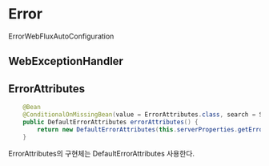 # Error

ErrorWebFluxAutoConfiguration



## WebExceptionHandler

## ErrorAttributes

~~~java
    @Bean
    @ConditionalOnMissingBean(value = ErrorAttributes.class, search = SearchStrategy.CURRENT)
    public DefaultErrorAttributes errorAttributes() {
        return new DefaultErrorAttributes(this.serverProperties.getError().isIncludeException());
    }
~~~
ErrorAttributes의 구현체는 DefaultErrorAttributes 사용한다.




